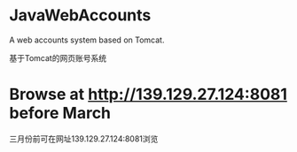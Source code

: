 # JavaWebAccounts

A web accounts system based on Tomcat. 

基于Tomcat的网页账号系统

# Browse at http://139.129.27.124:8081 before March

三月份前可在网址139.129.27.124:8081浏览
